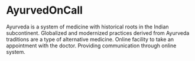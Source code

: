 # AyurvedOnCall
  Ayurveda is a system of medicine with historical roots in the Indian subcontinent. Globalized and modernized practices derived from Ayurveda traditions are a type of alternative medicine.  Online facility to take an appointment with the doctor. Providing communication through online system.
